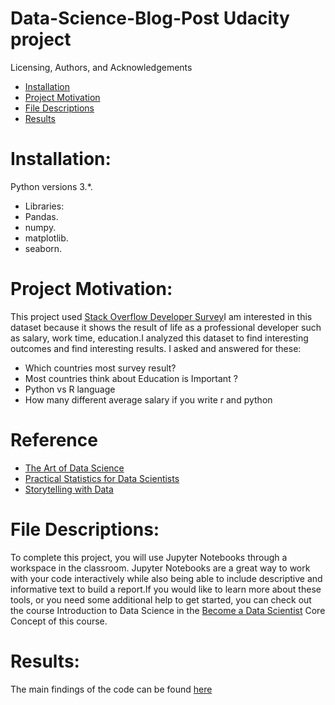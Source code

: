 # Data-Science-Blog-Post Udacity project 
Licensing, Authors, and Acknowledgements

- [Installation](#installation)
- [Project Motivation](#Project-Motivation)
- [File Descriptions](#File-Descriptions)
- [Results](#Results)

# Installation:
Python versions 3.*.
- Libraries:
- Pandas.
- numpy.
- matplotlib. 
- seaborn.

# Project Motivation:
This project used [Stack Overflow Developer Survey](https://www.kaggle.com/stackoverflow/so-survey-2017/kernels?sortBy=voteCount&group=everyone&pageSize=20&datasetId=1406)I am interested in this dataset because it shows the result of life as a professional developer such as salary, work time, education.I analyzed this dataset to find interesting outcomes and find interesting results. I asked and answered for these:
- Which countries most survey result?
- Most countries think about Education is Important ?
- Python vs R language
- How many different average salary if you write r and python

# Reference
- [The Art of Data Science](https://www.amazon.com/Art-Data-Science-Roger-Peng/dp/1365061469)
- [Practical Statistics for Data Scientists](https://www.amazon.com/Practical-Statistics-Data-Scientists-Essential-ebook/dp/B071NVDFD6/ref=pd_sbsd_14_3/136-0579605-1764431?_encoding=UTF8&pd_rd_i=B071NVDFD6&pd_rd_r=dd1c3e1d-6364-483c-88f6-93ef8b139772&pd_rd_w=tJGEh&pd_rd_wg=JDBZJ&pf_rd_p=2c2d0d3b-b3c5-4110-93fa-2c1270309ac1&pf_rd_r=V0JS7YM3AHCRV1DY69EW&psc=1&refRID=V0JS7YM3AHCRV1DY69EW)
- [Storytelling with Data](https://www.amazon.com/Storytelling-Data-Visualization-Business-Professionals/dp/1119002257)

# File Descriptions:
To complete this project, you will use Jupyter Notebooks through a workspace in the classroom. Jupyter Notebooks are a great way to work with your code interactively while also being able to include descriptive and informative text to build a report.If you would like to learn more about  these tools, or you need some additional help to get started, you can check out  the course 
Introduction to Data Science in the [Become a Data Scientist](https://www.udacity.com/course/data-scientist-nanodegree--nd025) Core Concept of this course.

# Results:
The main findings of the code can be found [here](https://medium.com/@chalee.chea/what-is-the-interesting-outcomes-from-stack-overflow-developer-survey-2892d3487569)
